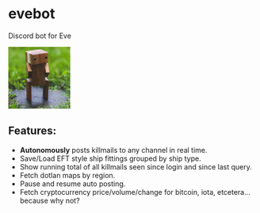 # evebot
Discord bot for Eve

![logo](https://github.com/admica/evebot/blob/master/images/logo.jpg)

## Features:
* **Autonomously** posts killmails to any channel in real time.
* Save/Load EFT style ship fittings grouped by ship type.
* Show running total of all killmails seen since login and since last query.
* Fetch dotlan maps by region.
* Pause and resume auto posting.
* Fetch cryptocurrency price/volume/change for bitcoin, iota, etcetera... because why not?

